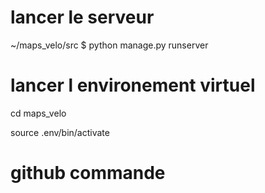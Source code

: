 
# lancer le serveur

~/maps_velo/src $ python manage.py runserver


# lancer l environement virtuel

cd maps_velo

source .env/bin/activate

# github commande
